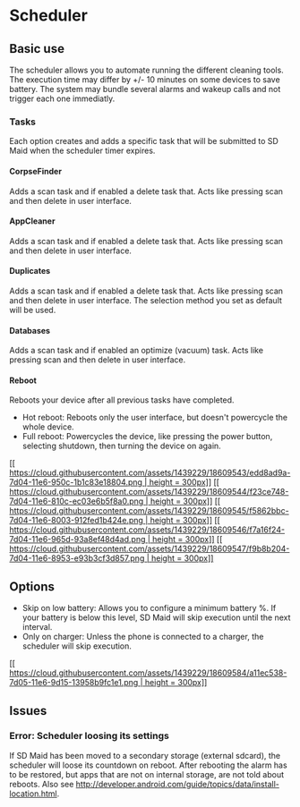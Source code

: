 # Scheduler
## Basic use
The scheduler allows you to automate running the different cleaning tools. The execution time may differ by +/- 10 minutes on some devices to save battery. The system may bundle several alarms and wakeup calls and not trigger each one immediatly.

### Tasks
Each option creates and adds a specific task that will be submitted to SD Maid when the scheduler timer expires.

#### CorpseFinder
Adds a scan task and if enabled a delete task that. Acts like pressing scan and then delete in user interface.

#### AppCleaner
Adds a scan task and if enabled a delete task that. Acts like pressing scan and then delete in user interface.

#### Duplicates
Adds a scan task and if enabled a delete task that. Acts like pressing scan and then delete in user interface. The selection method you set as default will be used.

#### Databases
Adds a scan task and if enabled an optimize (vacuum) task. Acts like pressing scan and then delete in user interface.

#### Reboot
Reboots your device after all previous tasks have completed.

* Hot reboot: Reboots only the user interface, but doesn't powercycle the whole device.
* Full reboot: Powercycles the device, like pressing the power button, selecting shutdown, then turning the device on again.

[[[ https://cloud.githubusercontent.com/assets/1439229/18609543/edd8ad9a-7d04-11e6-950c-1b1c83e18804.png | height = 300px]]](https://cloud.githubusercontent.com/assets/1439229/18609543/edd8ad9a-7d04-11e6-950c-1b1c83e18804.png)
[[[ https://cloud.githubusercontent.com/assets/1439229/18609544/f23ce748-7d04-11e6-810c-ec03e6b5f8a0.png | height = 300px]]](https://cloud.githubusercontent.com/assets/1439229/18609544/f23ce748-7d04-11e6-810c-ec03e6b5f8a0.png)
[[[ https://cloud.githubusercontent.com/assets/1439229/18609545/f5862bbc-7d04-11e6-8003-912fed1b424e.png | height = 300px]]](https://cloud.githubusercontent.com/assets/1439229/18609545/f5862bbc-7d04-11e6-8003-912fed1b424e.png)
[[[ https://cloud.githubusercontent.com/assets/1439229/18609546/f7a16f24-7d04-11e6-965d-93a8ef48d4ad.png | height = 300px]]](https://cloud.githubusercontent.com/assets/1439229/18609546/f7a16f24-7d04-11e6-965d-93a8ef48d4ad.png)
[[[ https://cloud.githubusercontent.com/assets/1439229/18609547/f9b8b204-7d04-11e6-8953-e93b3cf3d857.png | height = 300px]]](https://cloud.githubusercontent.com/assets/1439229/18609547/f9b8b204-7d04-11e6-8953-e93b3cf3d857.png)

## Options
* Skip on low battery: Allows you to configure a minimum battery %. If your battery is below this level, SD Maid will skip execution until the next interval.
* Only on charger: Unless the phone is connected to a charger, the scheduler will skip execution.
 
[[[ https://cloud.githubusercontent.com/assets/1439229/18609584/a11ec538-7d05-11e6-9d15-13958b9fc1e1.png | height = 300px]]](https://cloud.githubusercontent.com/assets/1439229/18609584/a11ec538-7d05-11e6-9d15-13958b9fc1e1.png)

## Issues
### Error: Scheduler loosing its settings
If SD Maid has been moved to a secondary storage (external sdcard), the scheduler will loose its countdown on reboot. After rebooting the alarm has to be restored, but apps that are not on internal storage, are not told about reboots. Also see http://developer.android.com/guide/topics/data/install-location.html.